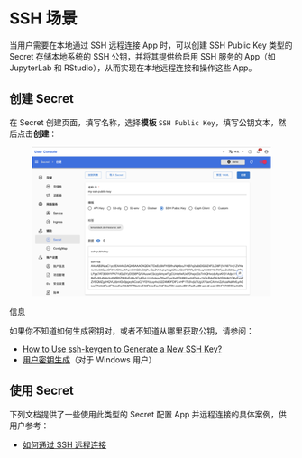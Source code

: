 # SSH 场景

当用户需要在本地通过 SSH 远程连接 App 时，可以创建 SSH Public Key 类型的 Secret 存储本地系统的 SSH 公钥，并将其提供给启用 SSH 服务的 App（如 JupyterLab 和 RStudio），从而实现在本地远程连接和操作这些 App。

## 创建 Secret

在 Secret 创建页面，填写名称，选择**模板** `SSH Public Key`，填写公钥文本，然后点击**创建**：

<figure class="screenshot">
  <img alt="ssh-public-key" src="../../assets/guide/manage-storage-network-and-auxiliary/secret/ssh-public-key.png" />
</figure>

<aside class="note info">
<div class="title">信息</div>

如果你不知道如何生成密钥对，或者不知道从哪里获取公钥，请参阅：

* <a target="_blank" rel="noopener noreferrer" href="https://www.ssh.com/academy/ssh/keygen">How to Use ssh-keygen to Generate a New SSH Key?</a>
* <a target="_blank" rel="noopener noreferrer" href="https://learn.microsoft.com/zh-cn/windows-server/administration/openssh/openssh_keymanagement#user-key-generation">用户密钥生成</a>（对于 Windows 用户）

</aside>

## 使用 Secret

下列文档提供了一些使用此类型的 Secret 配置 App 并远程连接的具体案例，供用户参考：

* [如何通过 SSH 远程连接](../../reference/faq/faq-in-ide-usage.md#如何通过-ssh-远程连接)
